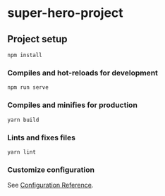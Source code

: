 # super-hero-project

## Project setup
```
npm install
```

### Compiles and hot-reloads for development
```
npm run serve
```

### Compiles and minifies for production
```
yarn build
```

### Lints and fixes files
```
yarn lint
```

### Customize configuration
See [Configuration Reference](https://cli.vuejs.org/config/).
